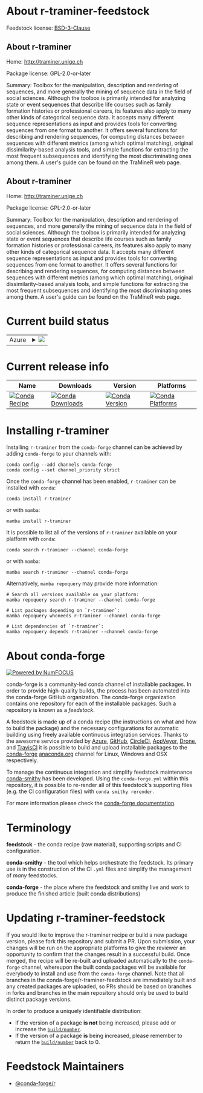 About r-traminer-feedstock
==========================

Feedstock license: [BSD-3-Clause](https://github.com/conda-forge/r-traminer-feedstock/blob/main/LICENSE.txt)


About r-traminer
----------------

Home: http://traminer.unige.ch

Package license: GPL-2.0-or-later

Summary: Toolbox for the manipulation, description and rendering of sequences, and more generally the mining of sequence data in the field of social sciences. Although the toolbox is primarily intended for analyzing state or event sequences that describe life courses such as family formation histories or professional careers, its features also apply to many other kinds of categorical sequence data. It accepts many different sequence representations as input and provides tools for converting sequences from one format to another. It offers several functions for describing and rendering sequences, for computing distances between sequences with different metrics (among which optimal matching), original dissimilarity-based analysis tools, and simple functions for extracting the most frequent subsequences and identifying the most discriminating ones among them. A user's guide can be found on the TraMineR web page.

About r-traminer
----------------

Home: http://traminer.unige.ch

Package license: GPL-2.0-or-later

Summary: Toolbox for the manipulation, description and rendering of sequences, and more generally the mining of sequence data in the field of social sciences. Although the toolbox is primarily intended for analyzing state or event sequences that describe life courses such as family formation histories or professional careers, its features also apply to many other kinds of categorical sequence data. It accepts many different sequence representations as input and provides tools for converting sequences from one format to another. It offers several functions for describing and rendering sequences, for computing distances between sequences with different metrics (among which optimal matching), original dissimilarity-based analysis tools, and simple functions for extracting the most frequent subsequences and identifying the most discriminating ones among them. A user's guide can be found on the TraMineR web page.

Current build status
====================


<table>
    
  <tr>
    <td>Azure</td>
    <td>
      <details>
        <summary>
          <a href="https://dev.azure.com/conda-forge/feedstock-builds/_build/latest?definitionId=10316&branchName=main">
            <img src="https://dev.azure.com/conda-forge/feedstock-builds/_apis/build/status/r-traminer-feedstock?branchName=main">
          </a>
        </summary>
        <table>
          <thead><tr><th>Variant</th><th>Status</th></tr></thead>
          <tbody><tr>
              <td>linux_64_r_base4.3</td>
              <td>
                <a href="https://dev.azure.com/conda-forge/feedstock-builds/_build/latest?definitionId=10316&branchName=main">
                  <img src="https://dev.azure.com/conda-forge/feedstock-builds/_apis/build/status/r-traminer-feedstock?branchName=main&jobName=linux&configuration=linux%20linux_64_r_base4.3" alt="variant">
                </a>
              </td>
            </tr><tr>
              <td>linux_64_r_base4.4</td>
              <td>
                <a href="https://dev.azure.com/conda-forge/feedstock-builds/_build/latest?definitionId=10316&branchName=main">
                  <img src="https://dev.azure.com/conda-forge/feedstock-builds/_apis/build/status/r-traminer-feedstock?branchName=main&jobName=linux&configuration=linux%20linux_64_r_base4.4" alt="variant">
                </a>
              </td>
            </tr><tr>
              <td>osx_64_r_base4.3</td>
              <td>
                <a href="https://dev.azure.com/conda-forge/feedstock-builds/_build/latest?definitionId=10316&branchName=main">
                  <img src="https://dev.azure.com/conda-forge/feedstock-builds/_apis/build/status/r-traminer-feedstock?branchName=main&jobName=osx&configuration=osx%20osx_64_r_base4.3" alt="variant">
                </a>
              </td>
            </tr><tr>
              <td>osx_64_r_base4.4</td>
              <td>
                <a href="https://dev.azure.com/conda-forge/feedstock-builds/_build/latest?definitionId=10316&branchName=main">
                  <img src="https://dev.azure.com/conda-forge/feedstock-builds/_apis/build/status/r-traminer-feedstock?branchName=main&jobName=osx&configuration=osx%20osx_64_r_base4.4" alt="variant">
                </a>
              </td>
            </tr><tr>
              <td>osx_arm64_r_base4.3</td>
              <td>
                <a href="https://dev.azure.com/conda-forge/feedstock-builds/_build/latest?definitionId=10316&branchName=main">
                  <img src="https://dev.azure.com/conda-forge/feedstock-builds/_apis/build/status/r-traminer-feedstock?branchName=main&jobName=osx&configuration=osx%20osx_arm64_r_base4.3" alt="variant">
                </a>
              </td>
            </tr><tr>
              <td>osx_arm64_r_base4.4</td>
              <td>
                <a href="https://dev.azure.com/conda-forge/feedstock-builds/_build/latest?definitionId=10316&branchName=main">
                  <img src="https://dev.azure.com/conda-forge/feedstock-builds/_apis/build/status/r-traminer-feedstock?branchName=main&jobName=osx&configuration=osx%20osx_arm64_r_base4.4" alt="variant">
                </a>
              </td>
            </tr><tr>
              <td>win_64_r_base4.3</td>
              <td>
                <a href="https://dev.azure.com/conda-forge/feedstock-builds/_build/latest?definitionId=10316&branchName=main">
                  <img src="https://dev.azure.com/conda-forge/feedstock-builds/_apis/build/status/r-traminer-feedstock?branchName=main&jobName=win&configuration=win%20win_64_r_base4.3" alt="variant">
                </a>
              </td>
            </tr><tr>
              <td>win_64_r_base4.4</td>
              <td>
                <a href="https://dev.azure.com/conda-forge/feedstock-builds/_build/latest?definitionId=10316&branchName=main">
                  <img src="https://dev.azure.com/conda-forge/feedstock-builds/_apis/build/status/r-traminer-feedstock?branchName=main&jobName=win&configuration=win%20win_64_r_base4.4" alt="variant">
                </a>
              </td>
            </tr>
          </tbody>
        </table>
      </details>
    </td>
  </tr>
</table>

Current release info
====================

| Name | Downloads | Version | Platforms |
| --- | --- | --- | --- |
| [![Conda Recipe](https://img.shields.io/badge/recipe-r--traminer-green.svg)](https://anaconda.org/conda-forge/r-traminer) | [![Conda Downloads](https://img.shields.io/conda/dn/conda-forge/r-traminer.svg)](https://anaconda.org/conda-forge/r-traminer) | [![Conda Version](https://img.shields.io/conda/vn/conda-forge/r-traminer.svg)](https://anaconda.org/conda-forge/r-traminer) | [![Conda Platforms](https://img.shields.io/conda/pn/conda-forge/r-traminer.svg)](https://anaconda.org/conda-forge/r-traminer) |

Installing r-traminer
=====================

Installing `r-traminer` from the `conda-forge` channel can be achieved by adding `conda-forge` to your channels with:

```
conda config --add channels conda-forge
conda config --set channel_priority strict
```

Once the `conda-forge` channel has been enabled, `r-traminer` can be installed with `conda`:

```
conda install r-traminer
```

or with `mamba`:

```
mamba install r-traminer
```

It is possible to list all of the versions of `r-traminer` available on your platform with `conda`:

```
conda search r-traminer --channel conda-forge
```

or with `mamba`:

```
mamba search r-traminer --channel conda-forge
```

Alternatively, `mamba repoquery` may provide more information:

```
# Search all versions available on your platform:
mamba repoquery search r-traminer --channel conda-forge

# List packages depending on `r-traminer`:
mamba repoquery whoneeds r-traminer --channel conda-forge

# List dependencies of `r-traminer`:
mamba repoquery depends r-traminer --channel conda-forge
```


About conda-forge
=================

[![Powered by
NumFOCUS](https://img.shields.io/badge/powered%20by-NumFOCUS-orange.svg?style=flat&colorA=E1523D&colorB=007D8A)](https://numfocus.org)

conda-forge is a community-led conda channel of installable packages.
In order to provide high-quality builds, the process has been automated into the
conda-forge GitHub organization. The conda-forge organization contains one repository
for each of the installable packages. Such a repository is known as a *feedstock*.

A feedstock is made up of a conda recipe (the instructions on what and how to build
the package) and the necessary configurations for automatic building using freely
available continuous integration services. Thanks to the awesome service provided by
[Azure](https://azure.microsoft.com/en-us/services/devops/), [GitHub](https://github.com/),
[CircleCI](https://circleci.com/), [AppVeyor](https://www.appveyor.com/),
[Drone](https://cloud.drone.io/welcome), and [TravisCI](https://travis-ci.com/)
it is possible to build and upload installable packages to the
[conda-forge](https://anaconda.org/conda-forge) [anaconda.org](https://anaconda.org/)
channel for Linux, Windows and OSX respectively.

To manage the continuous integration and simplify feedstock maintenance
[conda-smithy](https://github.com/conda-forge/conda-smithy) has been developed.
Using the ``conda-forge.yml`` within this repository, it is possible to re-render all of
this feedstock's supporting files (e.g. the CI configuration files) with ``conda smithy rerender``.

For more information please check the [conda-forge documentation](https://conda-forge.org/docs/).

Terminology
===========

**feedstock** - the conda recipe (raw material), supporting scripts and CI configuration.

**conda-smithy** - the tool which helps orchestrate the feedstock.
                   Its primary use is in the construction of the CI ``.yml`` files
                   and simplify the management of *many* feedstocks.

**conda-forge** - the place where the feedstock and smithy live and work to
                  produce the finished article (built conda distributions)


Updating r-traminer-feedstock
=============================

If you would like to improve the r-traminer recipe or build a new
package version, please fork this repository and submit a PR. Upon submission,
your changes will be run on the appropriate platforms to give the reviewer an
opportunity to confirm that the changes result in a successful build. Once
merged, the recipe will be re-built and uploaded automatically to the
`conda-forge` channel, whereupon the built conda packages will be available for
everybody to install and use from the `conda-forge` channel.
Note that all branches in the conda-forge/r-traminer-feedstock are
immediately built and any created packages are uploaded, so PRs should be based
on branches in forks and branches in the main repository should only be used to
build distinct package versions.

In order to produce a uniquely identifiable distribution:
 * If the version of a package **is not** being increased, please add or increase
   the [``build/number``](https://docs.conda.io/projects/conda-build/en/latest/resources/define-metadata.html#build-number-and-string).
 * If the version of a package **is** being increased, please remember to return
   the [``build/number``](https://docs.conda.io/projects/conda-build/en/latest/resources/define-metadata.html#build-number-and-string)
   back to 0.

Feedstock Maintainers
=====================

* [@conda-forge/r](https://github.com/conda-forge/r/)

